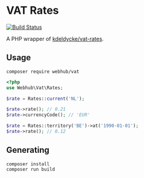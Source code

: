 VAT Rates
=====

[![Build Status](https://travis-ci.org/webhub-oss/php-vat-rates.svg?branch=master)](https://travis-ci.org/webhub-oss/php-vat-rates)

A PHP wrapper of [kdeldycke/vat-rates](https://github.com/kdeldycke/vat-rates).

Usage
---

    composer require webhub/vat

```php
<?php 
use Webhub\Vat\Rates;

$rate = Rates::current('NL');

$rate->rate(); // 0.21
$rate->currencyCode(); // 'EUR'

$rate = Rates::territory('BE')->at('1990-01-01');
$rate->rate(); // 0.12
```

Generating
---

    composer install
    composer run build